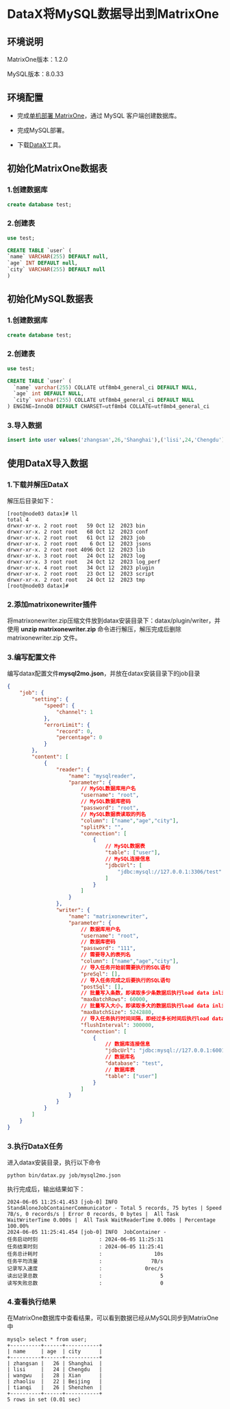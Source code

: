 # DataX将MySQL数据导出到MatrixOne

## 环境说明

MatrixOne版本：1.2.0

MySQL版本：8.0.33



## 环境配置

- 完成[单机部署 MatrixOne](https://docs.matrixorigin.cn/1.2.0/MatrixOne/Get-Started/install-standalone-matrixone/)，通过 MySQL 客户端创建数据库。

- 完成MySQL部署。

- 下载[DataX](https://datax-opensource.oss-cn-hangzhou.aliyuncs.com/202309/datax.tar.gz)工具。



## 初始化MatrixOne数据表

### 1.创建数据库

```sql
create database test;
```

### 2.创建表

```sql
use test;

CREATE TABLE `user` (
`name` VARCHAR(255) DEFAULT null,
`age` INT DEFAULT null,
`city` VARCHAR(255) DEFAULT null
)
```



## 初始化MySQL数据表

### 1.创建数据库

```SQL
create database test;
```

### 2.创建表

```sql
use test;

CREATE TABLE `user` (
  `name` varchar(255) COLLATE utf8mb4_general_ci DEFAULT NULL,
  `age` int DEFAULT NULL,
  `city` varchar(255) COLLATE utf8mb4_general_ci DEFAULT NULL
) ENGINE=InnoDB DEFAULT CHARSET=utf8mb4 COLLATE=utf8mb4_general_ci
```

### 3.导入数据

```sql
insert into user values('zhangsan',26,'Shanghai'),('lisi',24,'Chengdu'),('wangwu',28,'Xian'),('zhaoliu',22,'Beijing'),('tianqi',26,'Shenzhen');
```



## 使用DataX导入数据

### 1.下载并解压DataX

解压后目录如下：

```shell
[root@node03 datax]# ll
total 4
drwxr-xr-x. 2 root root   59 Oct 12  2023 bin
drwxr-xr-x. 2 root root   68 Oct 12  2023 conf
drwxr-xr-x. 2 root root   61 Oct 12  2023 job
drwxr-xr-x. 2 root root    6 Oct 12  2023 jsons
drwxr-xr-x. 2 root root 4096 Oct 12  2023 lib
drwxr-xr-x. 3 root root   24 Oct 12  2023 log
drwxr-xr-x. 3 root root   24 Oct 12  2023 log_perf
drwxr-xr-x. 4 root root   34 Oct 12  2023 plugin
drwxr-xr-x. 2 root root   23 Oct 12  2023 script
drwxr-xr-x. 2 root root   24 Oct 12  2023 tmp
[root@node03 datax]#
```

### 2.添加matrixonewriter插件

将matrixonewriter.zip压缩文件放到datax安装目录下：datax/plugin/writer，并使用 **unzip matrixonewriter.zip** 命令进行解压，解压完成后删除 matrixonewriter.zip  文件。

### 3.编写配置文件

编写datax配置文件**mysql2mo.json**，并放在datax安装目录下的job目录

```json
{
    "job": {
        "setting": {
            "speed": {
                "channel": 1
            },
            "errorLimit": {
                "record": 0,
                "percentage": 0
            }
        },
        "content": [
            {
                "reader": {
                    "name": "mysqlreader",
                    "parameter": {
					    // MySQL数据库用户名
                        "username": "root",
						// MySQL数据库密码
                        "password": "root",
						// MySQL数据表读取的列名
                        "column": ["name","age","city"],
                        "splitPk": "",
                        "connection": [
                            {
							    // MySQL数据表
                                "table": ["user"],
								// MySQL连接信息
                                "jdbcUrl": [
                                    "jdbc:mysql://127.0.0.1:3306/test"
                                ]
                            }
                        ]
                    }
                },
                "writer": {
                    "name": "matrixonewriter",
                    "parameter": {
					    // 数据库用户名
                        "username": "root",
						// 数据库密码
                        "password": "111",
						// 需要导入的表列名
                        "column": ["name","age","city"],
						// 导入任务开始前需要执行的SQL语句
                        "preSql": [],
						// 导入任务完成之后要执行的SQL语句
                        "postSql": [],
						// 批量写入条数，即读取多少条数据后执行load data inline导入任务
                        "maxBatchRows": 60000,
						// 批量写入大小，即读取多大的数据后执行load data inline导入任务
                        "maxBatchSize": 5242880,
						// 导入任务执行时间间隔，即经过多长时间后执行load data inline导入任务
                        "flushInterval": 300000,
                        "connection": [
                            {
							    // 数据库连接信息
                                "jdbcUrl": "jdbc:mysql://127.0.0.1:6001/test?useUnicode=true",
								// 数据库名
                                "database": "test",
								// 数据库表
                                "table": ["user"]
                            }
                        ]
                    }
                }
            }
        ]
    }
}
```

### 3.执行DataX任务

进入datax安装目录，执行以下命令

```shell
python bin/datax.py job/mysql2mo.json
```

执行完成后，输出结果如下：

```shell
2024-06-05 11:25:41.453 [job-0] INFO  StandAloneJobContainerCommunicator - Total 5 records, 75 bytes | Speed 7B/s, 0 records/s | Error 0 records, 0 bytes |  All Task WaitWriterTime 0.000s |  All Task WaitReaderTime 0.000s | Percentage 100.00%
2024-06-05 11:25:41.454 [job-0] INFO  JobContainer -
任务启动时刻                    : 2024-06-05 11:25:31
任务结束时刻                    : 2024-06-05 11:25:41
任务总计耗时                    :                 10s
任务平均流量                    :                7B/s
记录写入速度                    :              0rec/s
读出记录总数                    :                   5
读写失败总数                    :                   0
```

### 4.查看执行结果

在MatrixOne数据库中查看结果，可以看到数据已经从MySQL同步到MatrixOne中

```shell
mysql> select * from user;
+----------+------+-----------+
| name     | age  | city      |
+----------+------+-----------+
| zhangsan |   26 | Shanghai  |
| lisi     |   24 | Chengdu   |
| wangwu   |   28 | Xian      |
| zhaoliu  |   22 | Beijing   |
| tianqi   |   26 | Shenzhen  |
+----------+------+-----------+
5 rows in set (0.01 sec)
```
